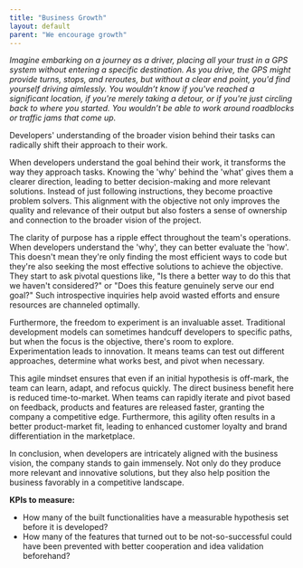 ```yaml
---
title: "Business Growth"
layout: default
parent: "We encourage growth"
---
```


*Imagine embarking on a journey as a driver, placing all your trust in a GPS system without entering a specific destination. As you drive, the GPS might provide turns, stops, and reroutes, but without a clear end point, you'd find yourself driving aimlessly. You wouldn’t know if you've reached a significant location, if you're merely taking a detour, or if you're just circling back to where you started. You wouldn’t be able to work around roadblocks or traffic jams that come up.*

Developers' understanding of the broader vision behind their tasks can radically shift their approach to their work.

When developers understand the goal behind their work, it transforms the way they approach tasks. Knowing the 'why' behind the 'what' gives them a clearer direction, leading to better decision-making and more relevant solutions. Instead of just following instructions, they become proactive problem solvers. This alignment with the objective not only improves the quality and relevance of their output but also fosters a sense of ownership and connection to the broader vision of the project.

The clarity of purpose has a ripple effect throughout the team's operations. When developers understand the 'why', they can better evaluate the 'how'. This doesn't mean they're only finding the most efficient ways to code but they're also seeking the most effective solutions to achieve the objective. They start to ask pivotal questions like, "Is there a better way to do this that we haven't considered?" or "Does this feature genuinely serve our end goal?" Such introspective inquiries help avoid wasted efforts and ensure resources are channeled optimally.

Furthermore, the freedom to experiment is an invaluable asset. Traditional development models can sometimes handcuff developers to specific paths, but when the focus is the objective, there's room to explore. Experimentation leads to innovation. It means teams can test out different approaches, determine what works best, and pivot when necessary.

This agile mindset ensures that even if an initial hypothesis is off-mark, the team can learn, adapt, and refocus quickly. The direct business benefit here is reduced time-to-market. When teams can rapidly iterate and pivot based on feedback, products and features are released faster, granting the company a competitive edge. Furthermore, this agility often results in a better product-market fit, leading to enhanced customer loyalty and brand differentiation in the marketplace.

In conclusion, when developers are intricately aligned with the business vision, the company stands to gain immensely. Not only do they produce more relevant and innovative solutions, but they also help position the business favorably in a competitive landscape.

**KPIs to measure:**
- How many of the built functionalities have a measurable hypothesis set before it is developed?
- How many of the features that turned out to be not-so-successful could have been prevented with better cooperation and idea validation beforehand?
